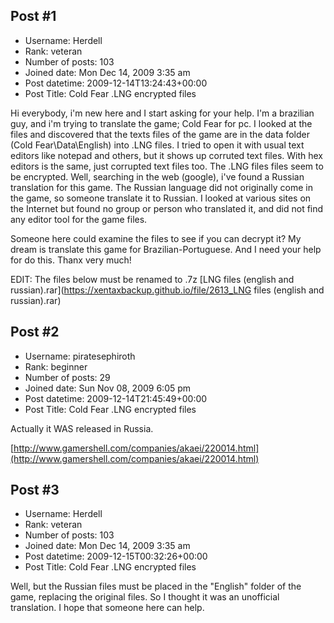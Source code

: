 ## Post #1
- Username: Herdell
- Rank: veteran
- Number of posts: 103
- Joined date: Mon Dec 14, 2009 3:35 am
- Post datetime: 2009-12-14T13:24:43+00:00
- Post Title: Cold Fear .LNG encrypted files

Hi everybody, i'm new here and I start asking for your help. I'm a brazilian guy, and i'm trying to translate the game; Cold Fear for pc. I looked at the files and discovered that the texts files of the game are in the data folder (Cold Fear\Data\English) into .LNG files. I tried to open it with usual text editors like notepad and others, but it shows up corruted text files. With hex editors is the same, just corrupted text files too. The .LNG files files seem to be encrypted. Well, searching in the web (google), i've found a Russian translation for this game. The Russian language did not originally come in the game, so someone translate it to Russian. I looked at various sites on the Internet but found no group or person who translated it, and did not find any editor tool for the game files. 

Someone here could examine the files to see if you can decrypt it? My dream is translate this game for Brazilian-Portuguese. And I need your help for do this. Thanx very much!

EDIT: The files below must be renamed to .7z
[LNG files (english and russian).rar](https://xentaxbackup.github.io/file/2613_LNG files (english and russian).rar)
## Post #2
- Username: piratesephiroth
- Rank: beginner
- Number of posts: 29
- Joined date: Sun Nov 08, 2009 6:05 pm
- Post datetime: 2009-12-14T21:45:49+00:00
- Post Title: Cold Fear .LNG encrypted files

Actually it WAS released in Russia.

[http://www.gamershell.com/companies/akaei/220014.html](http://www.gamershell.com/companies/akaei/220014.html)
## Post #3
- Username: Herdell
- Rank: veteran
- Number of posts: 103
- Joined date: Mon Dec 14, 2009 3:35 am
- Post datetime: 2009-12-15T00:32:26+00:00
- Post Title: Cold Fear .LNG encrypted files

Well, but the Russian files must be placed in the "English" folder of the game, replacing the original files. So I thought it was an unofficial translation. I hope that someone here can help.
